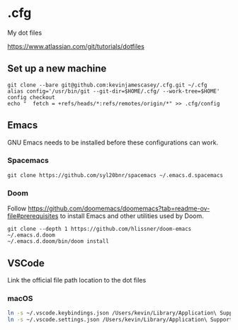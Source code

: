 # .cfg

My dot files

https://www.atlassian.com/git/tutorials/dotfiles

## Set up a new machine
```
git clone --bare git@github.com:kevinjamescasey/.cfg.git ~/.cfg
alias config='/usr/bin/git --git-dir=$HOME/.cfg/ --work-tree=$HOME'
config checkout
echo "  fetch = +refs/heads/*:refs/remotes/origin/*" >> .cfg/config
```

## Emacs
GNU Emacs needs to be installed before these configurations can work.

### Spacemacs
```
git clone https://github.com/syl20bnr/spacemacs ~/.emacs.d.spacemacs
```
### Doom  
Follow https://github.com/doomemacs/doomemacs?tab=readme-ov-file#prerequisites to install Emacs and other utilities used by Doom.
```
git clone --depth 1 https://github.com/hlissner/doom-emacs ~/.emacs.d.doom
~/.emacs.d.doom/bin/doom install
```

## VSCode

Link the official file path location to the dot files

### macOS

``` sh
ln -s ~/.vscode.keybindings.json /Users/kevin/Library/Application\ Support/Code/User/keybindings.json
ln -s ~/.vscode.settings.json /Users/kevin/Library/Application\ Support/Code/User/settings.json
```
